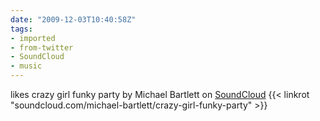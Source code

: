 ```yaml
---
date: "2009-12-03T10:40:58Z"
tags:
- imported
- from-twitter
- SoundCloud
- music
---
```

likes crazy girl funky party by Michael Bartlett on [SoundCloud](/tags/SoundCloud) {{< linkrot "soundcloud.com/michael-bartlett/crazy-girl-funky-party" >}}
